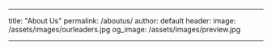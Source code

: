 ---
title: "About Us"
permalink: /aboutus/
author: default
header:
  image: /assets/images/ourleaders.jpg
  og_image: /assets/images/preview.jpg
  ___
